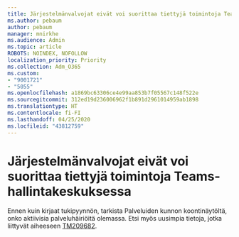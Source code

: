 ```yaml
---
title: Järjestelmänvalvojat eivät voi suorittaa tiettyjä toimintoja Teams-hallintakeskuksessa
ms.author: pebaum
author: pebaum
manager: mnirkhe
ms.audience: Admin
ms.topic: article
ROBOTS: NOINDEX, NOFOLLOW
localization_priority: Priority
ms.collection: Adm_O365
ms.custom:
- "9001721"
- "5055"
ms.openlocfilehash: a1869bc63306ce4e99aa853b7f05567c148f522e
ms.sourcegitcommit: 312ed19d236006962f1b891d2961014959ab1898
ms.translationtype: HT
ms.contentlocale: fi-FI
ms.lasthandoff: 04/25/2020
ms.locfileid: "43812759"
---
```

# <a name="admins-unable-to-perform-certain-functions-in-the-teams-admin-center"></a>Järjestelmänvalvojat eivät voi suorittaa tiettyjä toimintoja Teams-hallintakeskuksessa

Ennen kuin kirjaat tukipyynnön, tarkista Palveluiden kunnon koontinäytöltä, onko aktiivisia palveluhäiriöitä olemassa. Etsi myös uusimpia tietoja, jotka liittyvät aiheeseen [TM209682](https://admin.microsoft.com/AdminPortal/Home/#/servicehealth?eventid=TM209682).
